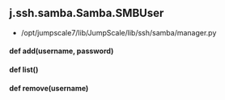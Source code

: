 ## j.ssh.samba.Samba.SMBUser

- /opt/jumpscale7/lib/JumpScale/lib/ssh/samba/manager.py

#### def add(username, password) 

#### def list() 

#### def remove(username) 

